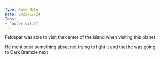 ```yaml
---
Type: Game Note
Date: 2022-12-24
Tags:
- "outer-wilds"
---
```

Feldspar was able to visit the center of the island when visiting this planet

He mentioned something about not trying to fight it and that he was going to Dark Bramble next